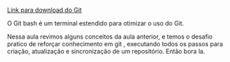[Link para download do Git](https://git-scm.com/download/win)

O Git bash é um terminal estendido para otimizar o uso do Git.

Nessa aula revimos alguns conceitos da aula anterior, e temos o desafio pratico de reforçar conhecimento em git , executando todos os passos para criação, atualização e sincronização de um repositório. Então bora la. 